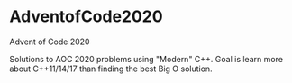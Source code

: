# AdventofCode2020
Advent of Code 2020

Solutions to AOC 2020 problems using "Modern" C++. Goal is learn more about C++11/14/17 than finding the best Big O solution.
